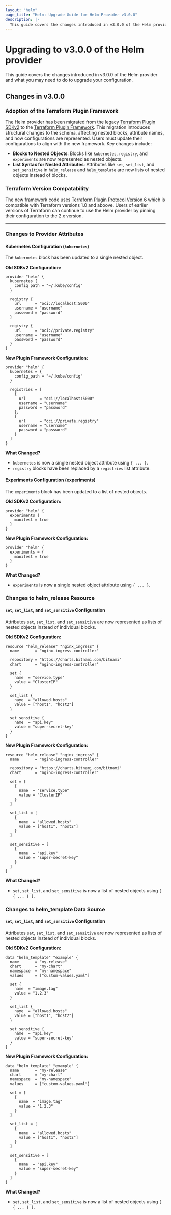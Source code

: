 ```yaml
---
layout: "helm"
page_title: "Helm: Upgrade Guide for Helm Provider v3.0.0"
description: |-
  This guide covers the changes introduced in v3.0.0 of the Helm provider and what you may need to do to upgrade your configuration.
---
```


# Upgrading to v3.0.0 of the Helm provider


This guide covers the changes introduced in v3.0.0 of the Helm provider and what you may need to do to upgrade your configuration.

## Changes in v3.0.0

### Adoption of the Terraform Plugin Framework

The Helm provider has been migrated from the legacy [Terraform Plugin SDKv2](https://github.com/hashicorp/terraform-plugin-sdk) to the [Terraform Plugin Framework](https://github.com/hashicorp/terraform-plugin-framework). This migration introduces structural changes to the schema, affecting nested blocks, attribute names, and how configurations are represented. Users must update their configurations to align with the new framework. Key changes include:

- **Blocks to Nested Objects**: Blocks like `kubernetes`, `registry`, and `experiments` are now represented as nested objects.
- **List Syntax for Nested Attributes**: Attributes like `set`, `set_list`, and `set_sensitive` in `helm_release` and `helm_template` are now lists of nested objects instead of blocks.

### Terraform Version Compatability

The new framework code uses [Terraform Plugin Protocol Version 6](https://developer.hashicorp.com/terraform/plugin/terraform-plugin-protocol#protocol-version-6) which is compatible with Terraform versions 1.0 and aboove. Users of earlier versions of Terraform can continue to use the Helm provider by pinning their configuration to the 2.x version.

---

### Changes to Provider Attributes

#### Kubernetes Configuration (`kubernetes`)

The `kubernetes` block has been updated to a single nested object.

**Old SDKv2 Configuration:**

```hcl
provider "helm" {
  kubernetes {
    config_path = "~/.kube/config"
  }

  registry {
    url      = "oci://localhost:5000"
    username = "username"
    password = "password"
  }

  registry {
    url      = "oci://private.registry"
    username = "username"
    password = "password"
  }
}
```

**New Plugin Framework Configuration:**

```hcl
provider "helm" {
  kubernetes = {
    config_path = "~/.kube/config"
  }

  registries = [
    {
      url      = "oci://localhost:5000"
      username = "username"
      password = "password"
    },
    {
      url      = "oci://private.registry"
      username = "username"
      password = "password"
    }
  ]
}
```

**What Changed?**

- `kubernetes` is now a single nested object attribute using `{ ... }`.
- `registry` blocks have been replaced by a `registries` list attribute.

#### Experiments Configuration (experiments)

The `experiments` block has been updated to a list of nested objects.

**Old SDKv2 Configuration:**

```hcl
provider "helm" {
  experiments {
    manifest = true
  }
}
```

**New Plugin Framework Configuration:**

```hcl
provider "helm" {
  experiments = {
    manifest = true
  }
}
```

**What Changed?**

- `experiments` is now a single nested object attribute using `{ ... }`.

### Changes to helm_release Resource

#### `set`, `set_list`, and `set_sensitive` Configuration

Attributes  `set`, `set_list`, and `set_sensitive` are now represented as lists of nested objects instead of individual blocks.

**Old SDKv2 Configuration:**

```hcl
resource "helm_release" "nginx_ingress" {
  name       = "nginx-ingress-controller"

  repository = "https://charts.bitnami.com/bitnami"
  chart      = "nginx-ingress-controller"

  set {
    name  = "service.type"
    value = "ClusterIP"
  }

  set_list {
    name  = "allowed.hosts"
    value = ["host1", "host2"]
  }

  set_sensitive {
    name  = "api.key"
    value = "super-secret-key"
  }
}
```

**New Plugin Framework Configuration:**

```hcl
resource "helm_release" "nginx_ingress" {
  name       = "nginx-ingress-controller"

  repository = "https://charts.bitnami.com/bitnami"
  chart      = "nginx-ingress-controller"

  set = [
    {
      name  = "service.type"
      value = "ClusterIP"
    }
  ]

  set_list = [
    {
      name  = "allowed.hosts"
      value = ["host1", "host2"]
    }
  ]

  set_sensitive = [
    {
      name  = "api.key"
      value = "super-secret-key"
    }
  ]
}
```

**What Changed?**

- `set`, `set_list`, and `set_sensitive` is now a list of nested objects using `[ { ... } ]`.

### Changes to helm_template Data Source

#### `set`, `set_list`, and `set_sensitive` Configuration

Attributes  `set`, `set_list`, and `set_sensitive` are now represented as lists of nested objects instead of individual blocks.

**Old SDKv2 Configuration:**

```hcl
data "helm_template" "example" {
  name       = "my-release"
  chart      = "my-chart"
  namespace  = "my-namespace"
  values     = ["custom-values.yaml"]

  set {
    name  = "image.tag"
    value = "1.2.3"
  }

  set_list {
    name  = "allowed.hosts"
    value = ["host1", "host2"]
  }

  set_sensitive {
    name  = "api.key"
    value = "super-secret-key"
  }
}
```

**New Plugin Framework Configuration:**

```hcl
data "helm_template" "example" {
  name       = "my-release"
  chart      = "my-chart"
  namespace  = "my-namespace"
  values     = ["custom-values.yaml"]

  set = [
    {
      name  = "image.tag"
      value = "1.2.3"
    }
  ]

  set_list = [
    {
      name  = "allowed.hosts"
      value = ["host1", "host2"]
    }
  ]

  set_sensitive = [
    {
      name  = "api.key"
      value = "super-secret-key"
    }
  ]
}
```

**What Changed?**

- `set`, `set_list`, and `set_sensitive` is now a list of nested objects using `[ { ... } ]`.
